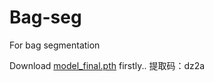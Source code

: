 # Bag-seg
For bag segmentation

Download [model_final.pth](https://pan.baidu.com/s/1YALdThwT4BcxUWTWH-6VIA) firstly..
提取码：dz2a 
